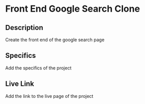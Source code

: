 # Front End Google Search Clone

## Description
Create the front end of the google search page

## Specifics
Add the specifics of the project

## Live Link
Add the link to the live page of the project
